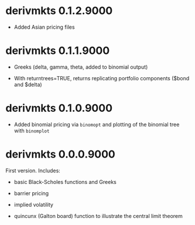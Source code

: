# derivmkts 0.1.2.9000

* Added Asian pricing files

# derivmkts 0.1.1.9000

* Greeks (delta, gamma, theta, added to binomial output)

* With returntrees=TRUE, returns replicating portfolio components
  ($bond and $delta)

# derivmkts 0.1.0.9000

* Added binomial pricing via `binomopt` and plotting of the binomial
  tree with `binomplot`

# derivmkts 0.0.0.9000

First version. Includes:

* basic Black-Scholes functions and Greeks

* barrier pricing

* implied volatility

* quincunx (Galton board) function to illustrate the central limit
  theorem



